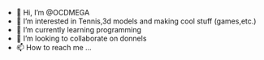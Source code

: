 - 👋 Hi, I’m @OCDMEGA
- 👀 I’m interested in Tennis,3d models and making cool stuff (games,etc.)
- 🌱 I’m currently learning programming
- 💞️ I’m looking to collaborate on donnels
- 📫 How to reach me ...

<!---
OCDMEGA/OCDMEGA is a ✨ special ✨ repository because its `README.md` (this file) appears on your GitHub profile.
You can click the Preview link to take a look at your changes.
--->
